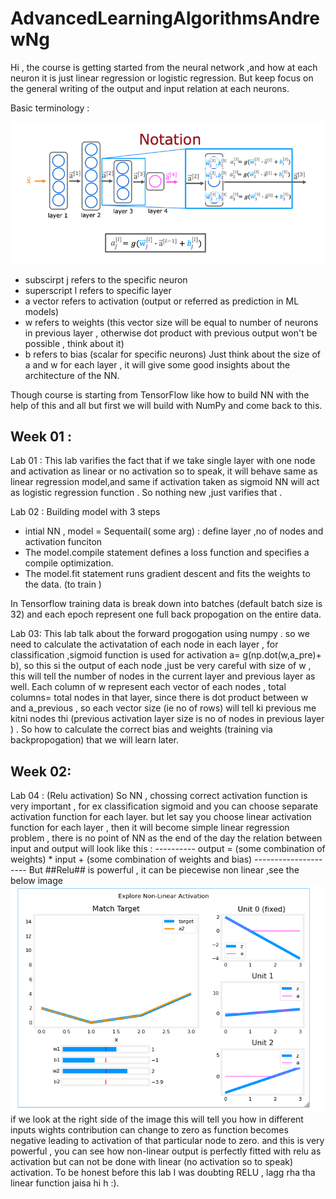 # AdvancedLearningAlgorithmsAndrewNg
Hi , the course is getting started from the neural network ,and how at each neuron it is just linear regression or logistic regression. But keep focus on the general writing of the output and input relation at each neurons.

Basic terminology :

![refer this for explaination](images/NN_neuron_InputOutput.png)
- subscirpt j refers to the specific neuron
- superscript l refers to specific layer  
- a vector  refers to activation (output or referred as prediction in ML models)
- w refers to weights (this vector size will be equal to number of neurons in previous layer , otherwise dot product with       previous output won't be possible , think about it)
- b refers to bias (scalar for specific neurons)
Just think about the size of a and w for each layer , it will give some good insights about the architecture of the NN.

Though course is starting from TensorFlow like how to build NN with the help of this and all but first we will build with NumPy and come back to this.

## Week 01 :

Lab 01 : This lab varifies the fact that if we take single layer with one node and activation as linear or no activation so to speak, it will behave same as linear regression model,and same if activation taken as sigmoid NN will act as logistic regression function . So nothing new ,just varifies that .

Lab 02 : Building model with 3 steps
 - intial NN , model = Sequentail( some arg) : define layer ,no of nodes and activation funciton
 - The model.compile statement defines a loss function and specifies a compile optimization.
 - The model.fit statement runs gradient descent and fits the weights to the data. (to train )

 In Tensorflow training data is break down into batches (default batch size is 32) and each epoch represent one full back propogation on the entire data.


Lab 03: This lab talk about the forward progogation using numpy . so we need to calculate the activatation of each node in each layer , for classification ,sigmoid function is used for activation a= g(np.dot(w,a_pre)+ b), so this si the output of each node ,just be very careful with size of w , this will tell the number of nodes in the current layer and previous layer as well.
Each column of w represent each vector of each nodes , total columns= total nodes in that layer, since there is dot product between w and a_previous , so each vector size (ie no of rows) will tell ki previous me kitni nodes thi (previous activation layer size is no of nodes in previous layer ) . So how to calculate the correct bias and weights (training via backpropogation) that we will learn later.


## Week 02:
Lab 04 : (Relu activation) So NN , chossing correct activation function is very important , for ex classification sigmoid and you can choose separate activation function for each layer. but let say you choose linear activation function for each layer , then it will become simple linear regression problem , there is no point of NN as the end of the day the relation between input and output will look like this :
---------- output = (some combination of weights) * input  + (some combination of weights and  bias) ---------------------
But ##Relu## is powerful , it can be piecewise non linear ,see the below image
![](images/RELU_piecewiseNonlinear.png)
if we look at the right side of the image this will tell you how in different inputs wights contribution can change to zero as function becomes negative leading to activation of that particular node to zero. and this is very powerful , you can see how non-linear output is perfectly fitted with relu as activation but can not be done with linear (no activation so to speak) activation. 
To be honest before this lab I was doubting RELU , lagg rha tha linear function jaisa hi h :).